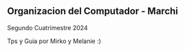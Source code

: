 ## Organizacion del Computador - Marchi
Segundo Cuatrimestre 2024

Tps y Guia por Mirko y Melanie :)
